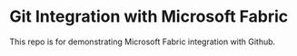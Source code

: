 # Git Integration with Microsoft Fabric
This repo is for demonstrating Microsoft Fabric integration with Github.
